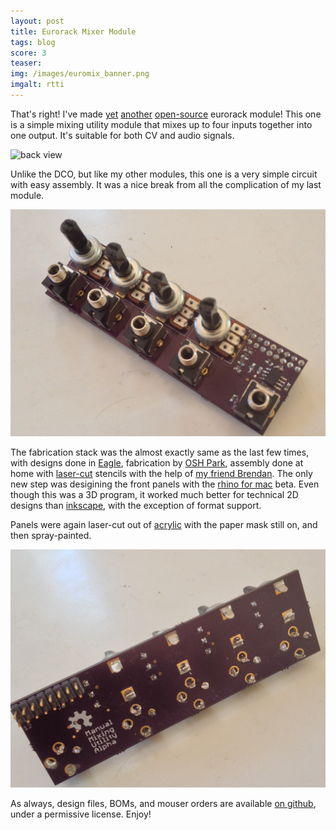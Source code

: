 ```yaml
---
layout: post
title: Eurorack Mixer Module
tags: blog
score: 3
teaser: 
img: /images/euromix_banner.png
imgalt: rtti
---
```


That's right!  I've made [yet](/posts/2013-01-27-hexbuffer.html) [another](2013-05-14-headphone.html) [open-source](/posts/2013-12-01-DCO.html) eurorack module!  This one is a simple mixing utility module that mixes up to four inputs together into one output.  It's suitable for both CV and audio signals.

![back view](/images/euromix_panel.png)

Unlike the DCO, but like my other modules, this one is a very simple circuit with easy assembly.  It was a nice break from all the complication of my last module.

![back view](/images/euromix_front.png)

The fabrication stack was the almost exactly same as the last few times, with designs done in [Eagle](http://www.cadsoftusa.com/), fabrication by [OSH Park](http://oshpark.com/), assembly done at home with [laser-cut](http://www.dangerawesome.co/) stencils with the help of [my friend Brendan](https://github.com/brendan0powers).  The only new step was desigining the front panels with the [rhino for mac](http://www.rhino3d.com/) beta.  Even though this was a 3D program, it worked much better for technical 2D designs than [inkscape](http://www.inkscape.org/en/), with the exception of format support.

Panels were again laser-cut out of [acrylic](https://www.inventables.com/) with the paper mask still on, and then spray-painted.

![back view](/images/euromix_back.png)

As always, design files, BOMs, and mouser orders are available [on github](https://github.com/russellmcc/euromixer), under a permissive license.  Enjoy!
